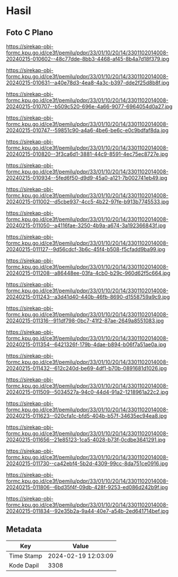 # Hasil

## Foto C Plano

https://sirekap-obj-formc.kpu.go.id/ce3f/pemilu/pdpr/33/01/10/20/14/3301102014008-20240215-010602--48c77dde-8bb3-4468-af45-8b4a7d18f379.jpg

https://sirekap-obj-formc.kpu.go.id/ce3f/pemilu/pdpr/33/01/10/20/14/3301102014008-20240215-010631--a40e78d3-4ea8-4a3c-b397-dde2f25d8b8f.jpg

https://sirekap-obj-formc.kpu.go.id/ce3f/pemilu/pdpr/33/01/10/20/14/3301102014008-20240215-010707--b509c520-696e-4a66-9077-6964054d0a27.jpg

https://sirekap-obj-formc.kpu.go.id/ce3f/pemilu/pdpr/33/01/10/20/14/3301102014008-20240215-010747--59851c90-a4a6-4be6-be6c-e0c9bdfaf8da.jpg

https://sirekap-obj-formc.kpu.go.id/ce3f/pemilu/pdpr/33/01/10/20/14/3301102014008-20240215-010820--3f3ca6d1-3881-44c9-8591-4ec75ec8727e.jpg

https://sirekap-obj-formc.kpu.go.id/ce3f/pemilu/pdpr/33/01/10/20/14/3301102014008-20240215-010934--5fed6f50-d9d9-45a0-a121-7b002741eb49.jpg

https://sirekap-obj-formc.kpu.go.id/ce3f/pemilu/pdpr/33/01/10/20/14/3301102014008-20240215-011002--d5cbe937-4cc5-4b22-97fe-b913b7745533.jpg

https://sirekap-obj-formc.kpu.go.id/ce3f/pemilu/pdpr/33/01/10/20/14/3301102014008-20240215-011050--a4116fae-3250-4b9a-a674-3a192366843f.jpg

https://sirekap-obj-formc.kpu.go.id/ce3f/pemilu/pdpr/33/01/10/20/14/3301102014008-20240215-011127--9d56cdcf-3b6c-45f4-b508-f5cfadd9ba99.jpg

https://sirekap-obj-formc.kpu.go.id/ce3f/pemilu/pdpr/33/01/10/20/14/3301102014008-20240215-011208--a86448ee-03fa-4cb0-b29c-960d62f5c664.jpg

https://sirekap-obj-formc.kpu.go.id/ce3f/pemilu/pdpr/33/01/10/20/14/3301102014008-20240215-011243--a3d41d40-440b-46fb-8690-d1558759a9c9.jpg

https://sirekap-obj-formc.kpu.go.id/ce3f/pemilu/pdpr/33/01/10/20/14/3301102014008-20240215-011316--911df798-0bc7-41f2-87ae-2649a8551083.jpg

https://sirekap-obj-formc.kpu.go.id/ce3f/pemilu/pdpr/33/01/10/20/14/3301102014008-20240215-011354--6421326f-179b-4dae-b894-b06f7a51ae0a.jpg

https://sirekap-obj-formc.kpu.go.id/ce3f/pemilu/pdpr/33/01/10/20/14/3301102014008-20240215-011432--612c240d-be69-4df1-b70b-0891681d1026.jpg

https://sirekap-obj-formc.kpu.go.id/ce3f/pemilu/pdpr/33/01/10/20/14/3301102014008-20240215-011509--5034527a-94c0-44d4-91a2-1218961a22c2.jpg

https://sirekap-obj-formc.kpu.go.id/ce3f/pemilu/pdpr/33/01/10/20/14/3301102014008-20240215-011623--020cfa1c-bfd5-404b-b57f-34635ec94ea8.jpg

https://sirekap-obj-formc.kpu.go.id/ce3f/pemilu/pdpr/33/01/10/20/14/3301102014008-20240215-011656--21e85123-1ca5-4028-b73f-0cdbe3641291.jpg

https://sirekap-obj-formc.kpu.go.id/ce3f/pemilu/pdpr/33/01/10/20/14/3301102014008-20240215-011730--ca42ebf4-5b2d-4309-99cc-8da751ce0916.jpg

https://sirekap-obj-formc.kpu.go.id/ce3f/pemilu/pdpr/33/01/10/20/14/3301102014008-20240215-011806--6bd35f4f-09db-428f-9253-ed086d242b9f.jpg

https://sirekap-obj-formc.kpu.go.id/ce3f/pemilu/pdpr/33/01/10/20/14/3301102014008-20240215-011834--92e35b2a-9a44-40e7-a54b-2ed641714bef.jpg


## Metadata

| Key        | Value               |
| ---------- | ------------------- |
| Time Stamp | 2024-02-19 12:03:09 |
| Kode Dapil | 3308                |



